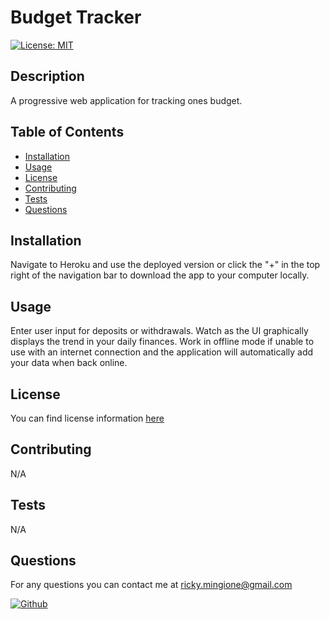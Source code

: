 
# Budget Tracker

[![License: MIT](https://img.shields.io/badge/License-MIT-yellow.svg)](https://opensource.org/licenses/MIT)

## Description

A progressive web application for tracking ones budget.

## Table of Contents

- [Installation](#installation)
- [Usage](#usage)
- [License](#license)
- [Contributing](#contributing)
- [Tests](#tests)
- [Questions](#questions)

## Installation

Navigate to Heroku and use the deployed version or click the "+" in the top right of the navigation bar to download the app to your computer locally.

## Usage

Enter user input for deposits or withdrawals. Watch as the UI graphically displays the trend in your daily finances. Work in offline mode if unable to use with an internet connection and the application will automatically add your data when back online.

## License

You can find license information [here](https://opensource.org/licenses/MIT)

## Contributing

N/A

## Tests

N/A

## Questions

For any questions you can contact me at ricky.mingione@gmail.com

[![Github](./img/github.png)](https://github.com/Rivenception)

